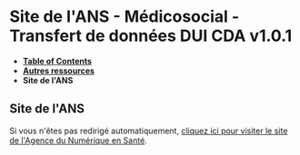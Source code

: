 # Site de l'ANS - Médicosocial - Transfert de données DUI CDA v1.0.1

* [**Table of Contents**](toc.md)
* [**Autres ressources**](autres_ressources.md)
* **Site de l'ANS**

## Site de l'ANS

Si vous n'êtes pas redirigé automatiquement, [cliquez ici pour visiter le site de l'Agence du Numérique en Santé](https://esante.gouv.fr/).


